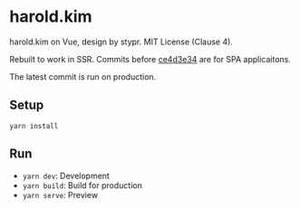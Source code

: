 # harold.kim

harold.kim on Vue, design by stypr. MIT License (Clause 4).

Rebuilt to work in SSR. Commits before [ce4d3e34](https://github.com/stypr/harold.kim/commit/ce4d3e34bd119a3b07537d16cc7b40f1c63c3f43) are for SPA applicaitons.

The latest commit is run on production.

## Setup

`yarn install`

## Run

* `yarn dev`: Development
* `yarn build`: Build for production
* `yarn serve`: Preview